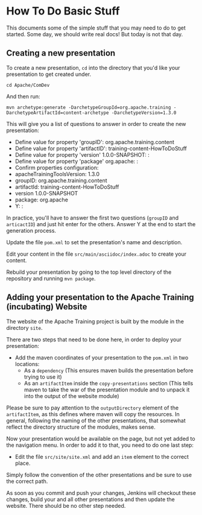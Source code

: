 # How To Do Basic Stuff

This documents some of the simple stuff that you may need to do to get
started. Some day, we should write real docs! But today is not that day.

## Creating a new presentation

To create a new presentation, `cd` into the directory that you'd like
your presentation to get created under.

`cd Apache/ComDev`

And then run:

`mvn archetype:generate -DarchetypeGroupId=org.apache.training -DarchetypeArtifactId=content-archetype -DarchetypeVersion=1.3.0`

This will give you a list of questions to answer in order to create the
new presentation:

-  Define value for property 'groupID': org.apache.training.content
-  Define value for property 'artifactID': training-content-HowToDoStuff
-  Define value for property 'version' 1.0.0-SNAPSHOT: :
-  Define value for property 'package' org.apache: :
-  Confirm properties configuration:
-  apacheTrainingToolsVersion: 1.3.0
-  groupID: org.apache.training.content
-  artifactId: training-content-HowToDoStuff
-  version 1.0.0-SNAPSHOT
-  package: org.apache
-  Y: :

In practice, you'll have to answer the first two questions (`groupID` and
`articactID`) and just hit enter for the others. Answer Y at the end to
start the generation process.

Update the file `pom.xml` to set the presentation's name and
description.

Edit your content in the file `src/main/asciidoc/index.adoc` to create
your content.

Rebuild your presentation by going to the top level directory of the
repository and running `mvn package`.

## Adding your presentation to the Apache Training (incubating) Website

The website of the Apache Training project is built by the module in the directory `site`.

There are two steps that need to be done here, in order to deploy your presentation:

- Add the maven coordinates of your presentation to the `pom.xml` in two locations:
  - As a `dependency` (This ensures maven builds the presentation before trying to use it)
  - As an `artifactItem` inside the `copy-presentations` section (This tells maven to take the war of the presentation module and to unpack it into the output of the website module)

Please be sure to pay attention to the `outputDirectory` element of the `artifactItem`, as this defines where maven will copy the resources. In general, following the naming of the other presentations, that somewhat reflect the directory structure of the modules, makes sense.

Now your presentation would be available on the page, but not yet added to the navigation menu. 
In order to add it to that, you need to do one last step:

- Edit the file `src/site/site.xml` and add an `item` element to the correct place. 

Simply follow the convention of the other presentations and be sure to use the correct path.

As soon as you commit and push your changes, Jenkins will checkout these changes, build your and all other presentations and then update the website.
There should be no other step needed.
